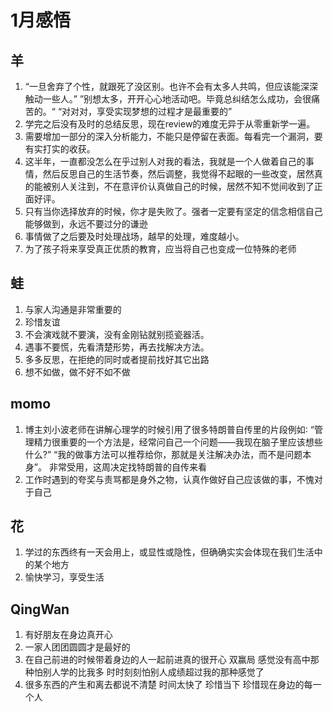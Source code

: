 # 1月感悟
## 羊
1. “一旦舍弃了个性，就跟死了没区别。也许不会有太多人共鸣，但应该能深深触动一些人。”
”别想太多，开开心心地活动吧。毕竟总纠结怎么成功，会很痛苦的。“
“对对对，享受实现梦想的过程才是最重要的”
2. 学完之后没有及时的总结反思，现在review的难度无异于从零重新学一遍。
3. 需要增加一部分的深入分析能力，不能只是停留在表面。每看完一个漏洞，要有实打实的收获。
4. 这半年，一直都没怎么在乎过别人对我的看法，我就是一个人做着自己的事情，然后反思自己的生活节奏，然后调整，我觉得不起眼的一些改变，居然真的能被别人关注到，不在意评价认真做自己的时候，居然不知不觉间收到了正面好评。
5. 只有当你选择放弃的时候，你才是失败了。强者一定要有坚定的信念相信自己能够做到，永远不要过分的谦逊
6. 事情做了之后要及时处理战场，越早的处理，难度越小。
7. 为了孩子将来享受真正优质的教育，应当将自己也变成一位特殊的老师

## 蛙
1. 与家人沟通是非常重要的
2. 珍惜友谊
3. 不会演戏就不要演，没有金刚钻就别揽瓷器活。
4. 遇事不要慌，先看清楚形势，再去找解决方法。
5. 多多反思，在拒绝的同时或者提前找好其它出路
6. 想不如做，做不好不如不做

## momo
1. 博主刘小波老师在讲解心理学的时候引用了很多特朗普自传里的片段例如∶
“管理精力很重要的一个方法是，经常问自己一个问题――我现在脑子里应该想些什么?”
“我的做事方法可以推荐给你，那就是关注解决办法，而不是问题本身”。
非常受用，这周决定找特朗普的自传来看
2. 工作时遇到的夸奖与责骂都是身外之物，认真作做好自己应该做的事，不愧对于自己

## 花
1. 学过的东西终有一天会用上，或显性或隐性，但确确实实会体现在我们生活中的某个地方
2. 愉快学习，享受生活

## QingWan
1. 有好朋友在身边真开心
2. 一家人团团圆圆才是最好的
3. 在自己前进的时候带着身边的人一起前进真的很开心 双赢局  感觉没有高中那种怕别人学的比我多 时时刻刻怕别人成绩超过我的那种感觉了
4. 很多东西的产生和离去都说不清楚 时间太快了 珍惜当下 珍惜现在身边的每一个人
